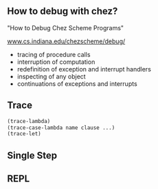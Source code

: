 ## How to debug with chez?

"How to Debug Chez Scheme Programs"

www.cs.indiana.edu/chezscheme/debug/


- tracing of procedure calls
- interruption of computation
- redefinition of exception and interrupt handlers
- inspecting of any object
- continuations of exceptions and interrupts

## Trace

```lisp
(trace-lambda)
(trace-case-lambda name clause ...)
(trace-let)
```

## Single Step

## REPL

